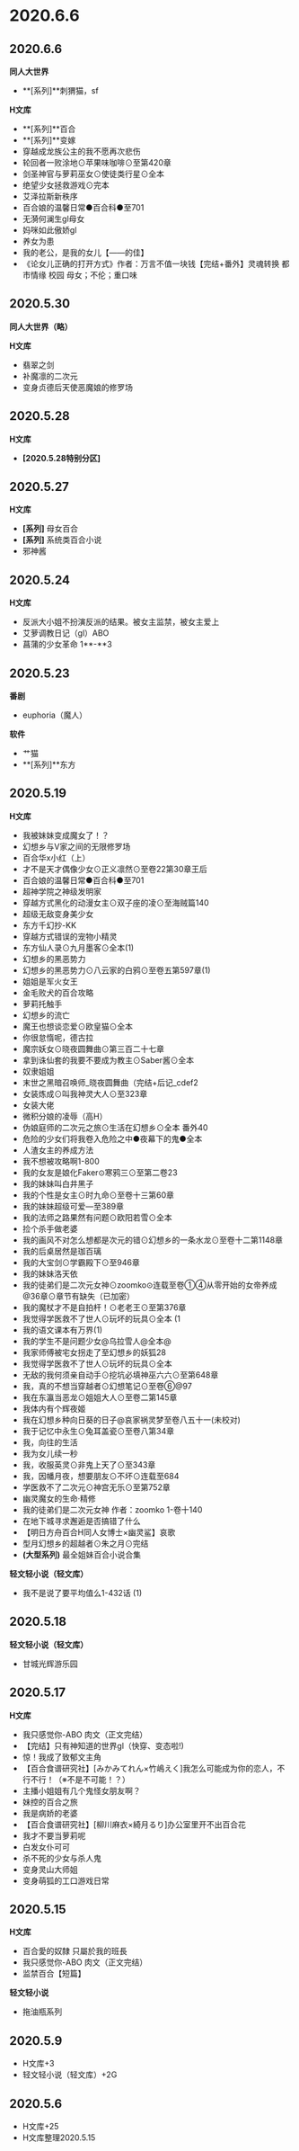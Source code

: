 # 2020.6.6

## 2020.6.6

**同人大世界**

* **\[系列\]**刺猬猫，sf

**H文库**

* **\[系列\]**百合
* **\[系列\]**变嫁
* 穿越成龙族公主的我不愿再次悲伤
* 轮回者一败涂地⊙苹果味咖啡⊙至第420章
* 剑圣神官与萝莉巫女⊙使徒类行星⊙全本
* 绝望少女拯救游戏⊙完本
* 艾泽拉斯新秩序
* 百合娘的温馨日常●百合科●至701
* 无漪何澜生gl母女
* 妈咪如此傲娇gl
* 养女为患
* 我的老公，是我的女儿【——的佳】
* 《论女儿正确的打开方式》作者：万言不值一块钱【完结+番外】灵魂转换 都市情缘 校园 母女；不伦；重口味

## 2020.5.30

**同人大世界（略）**

**H文库**

* 翡翠之剑
* 补魔凛的二次元
* 变身贞德后天使恶魔娘的修罗场

## 2020.5.28

**H文库**

* **\[2020.5.28特别分区\]** 

## 2020.5.27

**H文库**

* **\[系列\]** 母女百合
* **\[系列\]** 系统类百合小说
* 邪神酱

## 2020.5.24

**H文库**

* 反派大小姐不扮演反派的结果。被女主监禁，被女主爱上
* 艾萝调教日记（gl）ABO
* 菖蒲的少女革命 1**-**3

## 2020.5.23

**番剧**

* euphoria（魔人）

**软件**

* 艹猫
* **\[系列\]**东方

## 2020.5.19

**H文库**

* 我被妹妹变成魔女了！？
* 幻想乡与V家之间的无限修罗场
* 百合华x小红（上）
* 才不是天才偶像少女⊙正义凛然⊙至卷22第30章王后
* 百合娘的温馨日常●百合科●至701
* 超神学院之神级发明家
* 穿越方式黑化的动漫女主⊙双子座的凌⊙至海贼篇140
* 超级无敌变身美少女
* 东方千幻抄-KK
* 穿越方式错误的宠物小精灵
* 东方仙人录⊙九月墨客⊙全本\(1\)
* 幻想乡的黑恶势力
* 幻想乡的黑恶势力⊙八云家的白鸦⊙至卷五第597章\(1\)
* 姐姐是军火女王
* 金毛败犬的百合攻略
* 萝莉托触手
* 幻想乡的流亡
* 魔王也想谈恋爱⊙欧皇猫⊙全本
* 你很怠惰呢，德古拉
* 魔宗妖女⊙晓夜圆舞曲⊙第三百二十七章
* 拿到诛仙套的我要不要成为教主⊙Saber酱⊙全本
* 奴隶姐姐
* 末世之黑暗召唤师\_晓夜圆舞曲（完结+后记\_cdef2
* 女装炼成⊙叫我神灵大人⊙至323章
* 女装大佬
* 微积分娘的凌辱（高H）
* 伪娘庭师的二次元之旅⊙生活在幻想乡⊙全本 番外40
* 危险的少女们将我卷入危险之中●夜幕下的鬼●全本
* 人渣女主的养成方法
* 我不想被攻略啊1-800
* 我的女友是娘化Faker⊙寒鸦三⊙至第二卷23
* 我的妹妹叫白井黑子
* 我的个性是女主⊙时九命⊙至卷十三第60章
* 我的妹妹超级可爱—至389章
* 我的法师之路果然有问题⊙欧阳若雪⊙全本
* 捡个杀手做老婆
* 我的画风不对怎么想都是次元的错⊙幻想乡的一条水龙⊙至卷十二第1148章
* 我的后桌居然是珈百璃
* 我的大宝剑⊙学霸殿下⊙至946章
* 我的妹妹洛天依
* 我的徒弟们是二次元女神⊙zoomko⊙连载至卷①④从零开始的女帝养成@36章⊙章节有缺失（已加密）
* 我的魔杖才不是自拍杆！⊙老老王⊙至第376章
* 我觉得学医救不了世人⊙玩坏的玩具⊙全本 \(1
* 我的语文课本有万界\(1\)
* 我的学生不是问题少女@乌拉雪人@全本@
* 我家师傅被宅女拐走了至幻想乡的妖狐28
* 我觉得学医救不了世人⊙玩坏的玩具⊙全本
* 无敌的我何须亲自动手⊙挖坑必填神巫六六⊙至第648章
* 我，真的不想当穿越者⊙幻想笔记⊙至卷⑥@97
* 我在东瀛当恶龙⊙姐姐大人⊙至卷二第145章
* 我体内有个辉夜姬
* 我在幻想乡种向日葵的日子@哀家祸灵梦至卷八五十一\(未校对\)
* 我于记忆中永生⊙兔耳盖瓷⊙至卷八第34章
* 我，向往的生活
* 我为女儿续一秒
* 我，收服英灵⊙非鬼上天了⊙至343章
* 我，因幡月夜，想要朋友⊙不坏⊙连载至684
* 学医救不了二次元⊙神宫无乐⊙至第752章
* 幽灵魔女的生命·精修
* 我的徒弟们是二次元女神 作者：zoomko 1-卷十140
* 在地下城寻求邂逅是否搞错了什么
* 【明日方舟百合H同人女博士×幽灵鲨】哀歌
* 型月幻想乡的超越者⊙朱之月⊙完结
* **\(大型系列\)**   最全姐妹百合小说合集

**轻文轻小说（轻文库）**

* 我不是说了要平均值么1-432话 \(1\)

## 2020.5.18

**轻文轻小说（轻文库）**

* 甘城光辉游乐园

## 2020.5.17

**H文库**

* 我只感觉你-ABO 肉文（正文完结）
* 【完结】只有神知道的世界gl（快穿、变态啦!\)
* 惊！我成了致郁文主角
* 【百合食谱研究社】\[みかみてれん×竹嶋えく\]我怎么可能成为你的恋人，不行不行！（※不是不可能！？）
* 主播小姐姐有几个鬼怪女朋友啊？
* 妹控的百合之旅
* 我是病娇的老婆
* 【百合食谱研究社】\[柳川麻衣×綺月るり\]办公室里开不出百合花
* 我才不要当萝莉呢
* 白发女仆可可
* 杀不死的少女与杀人鬼
* 变身灵山大师姐
* 变身萌狐的工口游戏日常

## 2020.5.15

**H文库**

* 百合愛的奴隸 只屬於我的班長
* 我只感觉你-ABO 肉文（正文完结）
* 监禁百合【短篇】

**轻文轻小说**

* 拖油瓶系列

## 2020.5.9

* H文库+3
* 轻文轻小说（轻文库）+2G

## 2020.5.6

* H文库+25
* H文库整理2020.5.15

